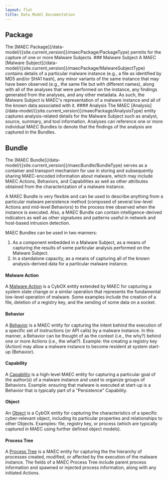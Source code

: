 ```yaml
---
layout: flat
title: Data Model Documentation
---
```


<link href="/css/data_model.css" rel="stylesheet"/>


## Package
<section class="data-model-section">
The [MAEC Package](/data-model/{{site.current_version}}/maecPackage/PackageType) permits for the capture of one or more Malware Subjects.
### Malware Subject
A MAEC [Malware Subject](/data-model/{{site.current_version}}/maecPackage/MalwareSubjectType) contains details of a particular malware instance (e.g., a file as identified by MD5 and/or SHA1 hash), any minor variants of the same instance that may have been observed (e.g., the same file but with different names), along with all of the analyses that were performed on the instance, any findings generated from the analyses, and any other metadata.  As such, the Malware Subject is MAEC's representation of a malware instance and all of the known data associated with it.
#### Analysis
The MAEC [Analysis](/data-model/{{site.current_version}}/maecPackage/AnalysisType) entity captures analysis-related details for the Malware Subject such as analyst, source, summary, and tool information.  Analyses can reference one or more individual MAEC Bundles to denote that the findings of the analysis are captured in the Bundles.
</section>


## Bundle
<section class="data-model-section">
The [MAEC Bundle](/data-model/{{site.current_version}}/maecBundle/BundleType) serves as a container and transport mechanism for use in storing and subsequently sharing MAEC-encoded information about malware, which may include MAEC Actions, Behaviors, and Capabilities as well as other attributes obtained from the characterization of a malware instance. 

A MAEC Bundle is very flexible and can be used to describe anything from a particular malware persistence method (composed of several low-level Actions and mid-level Behaviors) to the process tree observed when the instance is executed.  Also, a MAEC Bundle can contain intelligence-derived indicators as well as other signatures and patterns useful in network and host-based intrusion detection.

MAEC Bundles can be used in two manners:
1. As a component embedded in a Malware Subject, as a means of capturing the results of some particular analysis performed on the Malware Subject.
2. In a standalone capacity, as a means of capturing all of the known analysis-derived data for a particular malware instance. 
#### Malware Action
A [Malware Action](/data-model/{{site.current_version}}/maecBundle/MalwareActionType) is a CybOX entity extended by MAEC for capturing a system state change or a similar operation that represents the fundamental low-level operation of malware.  Some examples include the creation of a file, deletion of a registry key, and the sending of some data on a socket.
#### Behavior
A [Behavior](/data-model/{{site.current_version}}/maecBundle/BehaviorType) is a MAEC entity for capturing the intent behind the execution of a specific set of instructions (or API calls) by a malware instance. In this manner, a Behavior can be thought of as the context (i.e., the why?) behind one or more Actions (i.e., the what?). Example: the creating a registry key (Action) may allow a malware instance to become resident at system start-up (Behavior).
#### Capability
A [Capability](/data-model/{{site.current_version}}/maecBundle/CapabilityType) is a high-level MAEC entity for capturing a particular goal of the author(s) of a malware instance and used to organize groups of Behaviors.  Example: ensuring that malware is executed at start-up is a Behavior that is typically part of a "Persistence" Capability.  
#### Object
An [Object](/data-model/{{site.current_version}}/cybox/ObjectType) is a CybOX entity for capturing the characteristics of a specific cyber-relevant object, including its particular properties and relationships to other Objects.  Examples: file, registry key, or process (which are typically captured in MAEC using further defined object models). 
#### Process Tree
A [Process Tree](/data-model/{{site.current_version}}/maecBundle/ProcessTreeType) is a MAEC entity for capturing the the hierarchy of processes created, modified, or affected by the execution of the malware instance. The fields of a MAEC Process Tree include parent process information and spawned or injected process information, along with any initiated Actions.
</section>